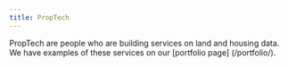 ```yaml
---
title: PropTech
---
```


PropTech are people who are building services on land and housing data. We have examples of these services on our [portfolio page] (/portfolio/).

